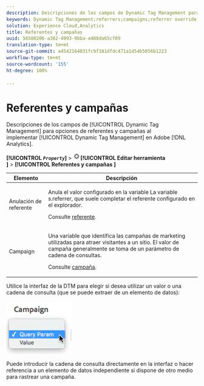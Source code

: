 ```yaml
---
description: Descripciones de los campos de Dynamic Tag Management para opciones de referentes y campañas al implementar Dynamic Tag Management en Adobe Analytics.
keywords: Dynamic Tag Management;referrers;campaigns;referrer override;campaign variable;query param
solution: Experience Cloud,Analytics
title: Referentes y campañas
uuid: 56580206-a382-4993-9bba-a488da65cf89
translation-type: tm+mt
source-git-commit: a4542164031fc9f181dfdc471a1d54b5056b1223
workflow-type: tm+mt
source-wordcount: '155'
ht-degree: 100%

---
```



# Referentes y campañas

Descripciones de los campos de [!UICONTROL Dynamic Tag Management] para opciones de referentes y campañas al implementar [!UICONTROL Dynamic Tag Management] en Adobe [!DNL Analytics].

**[!UICONTROL *`Property`*]** > ![Icono de engranaje](assets/settings_gear.png)**[!UICONTROL  Editar herramienta ]** > **[!UICONTROL  Referentes y campañas ]**

<table id="table_09AE3BFF0F12442F9C19CD96451F93E4">
 <thead>
  <tr>
   <th colname="col1" class="entry"> Elemento </th>
   <th colname="col2" class="entry"> Descripción </th>
  </tr>
 </thead>
 <tbody>
  <tr>
   <td colname="col1"> Anulación de referente </td>
   <td colname="col2"> <p>Anula el valor configurado en la variable La variable <span class="varname">s.referrer</span>, que suele completar el referente configurado en el explorador. </p> <p>Consulte <a href="../../../vars/page-vars/referrer.md">referente</a>. </p> </td>
  </tr>
  <tr>
   <td colname="col1"> Campaign </td>
   <td colname="col2"> <p>Una variable que identifica las campañas de marketing utilizadas para atraer visitantes a un sitio. El valor de campaña generalmente se toma de un parámetro de cadena de consultas. </p> <p>Consulte <a href="../../../vars/page-vars/campaign.md">campaña</a>. </p> </td>
  </tr>
 </tbody>
</table>

Utilice la interfaz de la DTM para elegir si desea utilizar un valor o una cadena de consulta (que se puede extraer de un elemento de datos):

![Parámetro de consulta](assets/dtm-queryparam.png)

Puede introducir la cadena de consulta directamente en la interfaz o hacer referencia a un elemento de datos independiente si dispone de otro medio para rastrear una campaña.
